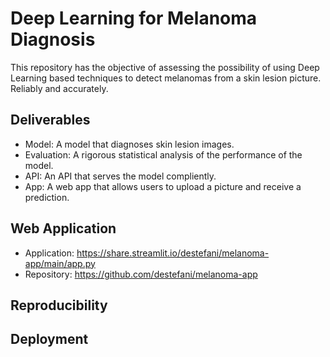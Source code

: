 # Deep Learning for Melanoma Diagnosis
 
This repository has the objective of assessing the possibility of using Deep Learning based techniques to detect melanomas from a skin lesion picture. Reliably and accurately.
 
## Deliverables
- Model: A model that diagnoses skin lesion images.
- Evaluation: A rigorous statistical analysis of the performance of the model.
- API: An API that serves the model compliently.
- App: A web app that allows users to upload a picture and receive a prediction.
 
## Web Application
- Application: https://share.streamlit.io/destefani/melanoma-app/main/app.py
- Repository: https://github.com/destefani/melanoma-app

## Reproducibility
 
## Deployment

